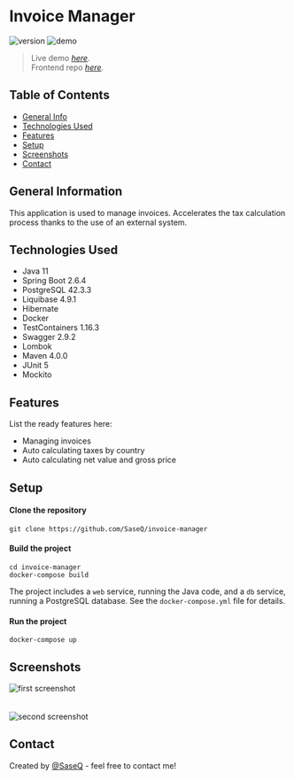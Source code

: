 # Invoice Manager
![version](https://img.shields.io/badge/version-1.0.0-green)
![demo](https://img.shields.io/badge/demo-online-success)

> Live demo [_here_](http://marczuk.it/invoice-manager).<br>
> Frontend repo [_here_](https://github.com/SaseQ/invoice-manager-frontend).

## Table of Contents
* [General Info](#general-information)
* [Technologies Used](#technologies-used)
* [Features](#features)
* [Setup](#setup)
* [Screenshots](#screenshots)
* [Contact](#contact)


## General Information
This application is used to manage invoices. Accelerates the tax calculation process thanks to the use of an external system.


## Technologies Used
- Java 11
- Spring Boot 2.6.4
- PostgreSQL 42.3.3
- Liquibase 4.9.1
- Hibernate
- Docker
- TestContainers 1.16.3
- Swagger 2.9.2
- Lombok
- Maven 4.0.0
- JUnit 5
- Mockito


## Features
List the ready features here:
- Managing invoices
- Auto calculating taxes by country
- Auto calculating net value and gross price


## Setup
#### Clone the repository
```
git clone https://github.com/SaseQ/invoice-manager
```

#### Build the project
```
cd invoice-manager
docker-compose build
```

The project includes a ``web`` service, running the Java code, and a ``db`` service, running a PostgreSQL database.
See the ``docker-compose.yml`` file for details.

#### Run the project
```
docker-compose up
```


## Screenshots
![first screenshot](https://i.imgur.com/953FsD4.png)
<br><br><br>
![second screenshot](https://i.imgur.com/P2ejZUO.png)


## Contact
Created by [@SaseQ](https://github.com/SaseQ) - feel free to contact me!
